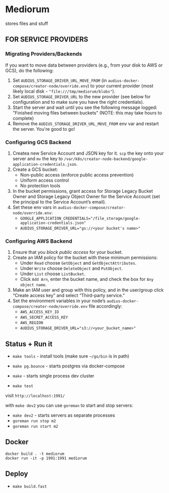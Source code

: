 # Mediorum

stores files and stuff

## FOR SERVICE PROVIDERS

### Migrating Providers/Backends
If you want to move data between providers (e.g., from your disk to AWS or GCS), do the following:
1. Set `AUDIUS_STORAGE_DRIVER_URL_MOVE_FROM` (in `audius-docker-compose/creator-node/override.env`) to your current provider (most likely local disk - `"file:///tmp/mediorum/blobs"`).
2. Set `AUDIUS_STORAGE_DRIVER_URL` to the new provider (see below for configuration and to make sure you have the right credentials).
3. Start the server and wait until you see the following message logged: "Finished moving files between buckets" (NOTE: this may take hours to complete)
4. Remove the `AUDIUS_STORAGE_DRIVER_URL_MOVE_FROM` env var and restart the server. You're good to go!

### Configuring GCS Backend
1. Createa  new Service Account and JSON key for it. `scp` the key onto your server and `mv` the key to `/var/k8s/creator-node-backend/google-application-credentials.json`.
2. Create a GCS bucket:
   * Non-public access (enforce public access prevention)
   * Uniform access control
   * No protection tools
3. In the bucket permissions, grant access for Storage Legacy Bucket Owner and Storage Legacy Object Owner for the Service Account (set the principal to the Service Account’s email).
4. Set these env vars in `audius-docker-compose/creator-node/override.env`:
    * `GOOGLE_APPLICATION_CREDENTIALS="/file_storage/google-application-credentials.json"`
    * `AUDIUS_STORAGE_DRIVER_URL="gs://<your bucket's name>"`

### Configuring AWS Backend
1. Ensure that you *block public access* for your bucket.
2. Create an IAM policy for the bucket with these minimum permissions:
    * Under `Read` choose `GetObject` and `GetObjectAttributes`.
    * Under `Write` choose `DeleteObject` and `PutObject`.
    * Under `List` choose `ListBucket`.
    * Click `Add Arn`, enter the bucket name, and check the box for `Any object name`.
3. Make an IAM user and group with this policy, and in the user/group click “Create access key” and select “Third-party service.” 
4. Set the environment variables in your node’s `audius-docker-compose/creator-node/override.env` file accordingly:
   * `AWS_ACCESS_KEY_ID`
   * `AWS_SECRET_ACCESS_KEY`
   * `AWS_REGION`
   * `AUDIUS_STORAGE_DRIVER_URL="s3://<your_bucket_name>"`

## Status + Run it

* `make tools` - install tools (make sure `~/go/bin` is in path)
* `make pg.bounce` - starts postgres via docker-compose
* `make` - starts single process dev cluster

* `make test`

visit `http://localhost:1991/`

with `make dev2` you can use `goreman` to start and stop servers:

* `make dev2` - starts servers as separate processes
* `goreman run stop m2`
* `goreman run start m2`

## Docker

```
docker build . -t mediorum
docker run -it -p 1991:1991 mediorum
```

## Deploy

* `make build.fast`
